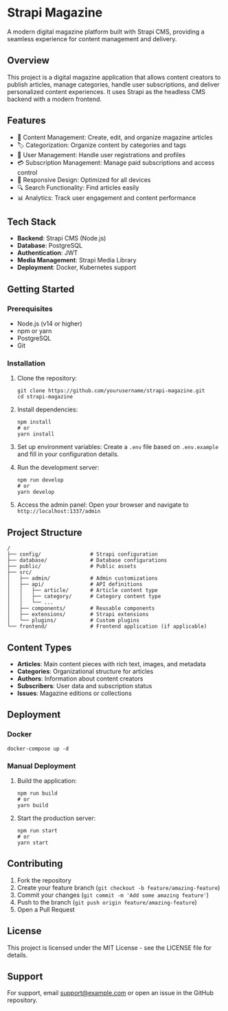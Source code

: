 # Strapi Magazine

A modern digital magazine platform built with Strapi CMS, providing a seamless experience for content management and delivery.

## Overview

This project is a digital magazine application that allows content creators to publish articles, manage categories, handle user subscriptions, and deliver personalized content experiences. It uses Strapi as the headless CMS backend with a modern frontend.

## Features

- 📝 Content Management: Create, edit, and organize magazine articles
- 🏷️ Categorization: Organize content by categories and tags
- 👥 User Management: Handle user registrations and profiles
- 💳 Subscription Management: Manage paid subscriptions and access control
- 📱 Responsive Design: Optimized for all devices
- 🔍 Search Functionality: Find articles easily
- 📊 Analytics: Track user engagement and content performance

## Tech Stack

- **Backend**: Strapi CMS (Node.js)
- **Database**: PostgreSQL
- **Authentication**: JWT
- **Media Management**: Strapi Media Library
- **Deployment**: Docker, Kubernetes support

## Getting Started

### Prerequisites

- Node.js (v14 or higher)
- npm or yarn
- PostgreSQL
- Git

### Installation

1. Clone the repository:
   ```
   git clone https://github.com/yourusername/strapi-magazine.git
   cd strapi-magazine
   ```

2. Install dependencies:
   ```
   npm install
   # or
   yarn install
   ```

3. Set up environment variables:
   Create a `.env` file based on `.env.example` and fill in your configuration details.

4. Run the development server:
   ```
   npm run develop
   # or
   yarn develop
   ```

5. Access the admin panel:
   Open your browser and navigate to `http://localhost:1337/admin`

## Project Structure

```
/
├── config/                # Strapi configuration
├── database/              # Database configurations
├── public/                # Public assets
├── src/
│   ├── admin/             # Admin customizations
│   ├── api/               # API definitions
│   │   ├── article/       # Article content type
│   │   ├── category/      # Category content type
│   │   └── ...
│   ├── components/        # Reusable components
│   ├── extensions/        # Strapi extensions
│   └── plugins/           # Custom plugins
└── frontend/              # Frontend application (if applicable)
```

## Content Types

- **Articles**: Main content pieces with rich text, images, and metadata
- **Categories**: Organizational structure for articles
- **Authors**: Information about content creators
- **Subscribers**: User data and subscription status
- **Issues**: Magazine editions or collections

## Deployment

### Docker

```
docker-compose up -d
```

### Manual Deployment

1. Build the application:
   ```
   npm run build
   # or
   yarn build
   ```

2. Start the production server:
   ```
   npm run start
   # or
   yarn start
   ```

## Contributing

1. Fork the repository
2. Create your feature branch (`git checkout -b feature/amazing-feature`)
3. Commit your changes (`git commit -m 'Add some amazing feature'`)
4. Push to the branch (`git push origin feature/amazing-feature`)
5. Open a Pull Request

## License

This project is licensed under the MIT License - see the LICENSE file for details.

## Support

For support, email support@example.com or open an issue in the GitHub repository.
